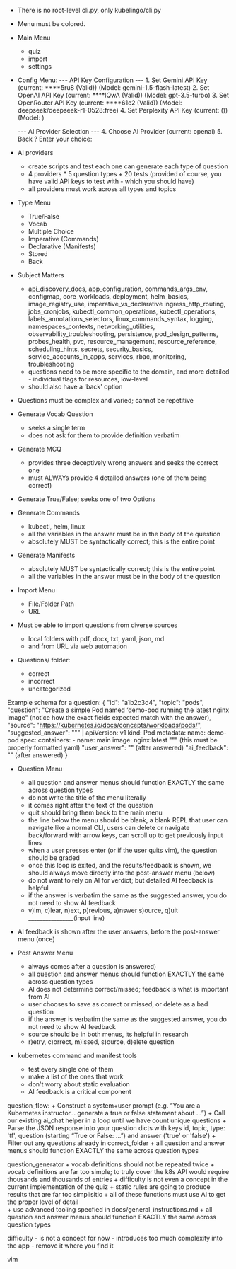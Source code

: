- There is no root-level cli.py, only kubelingo/cli.py

- Menu must be colored.  

- Main Menu 
	+ quiz
	+ import 
	+ settings

- Config Menu: 
	--- API Key Configuration ---
	  1. Set Gemini API Key (current: ****5ru8 (Valid)) (Model: gemini-1.5-flash-latest)
	  2. Set OpenAI API Key (current: ****lQwA (Valid)) (Model: gpt-3.5-turbo)
	  3. Set OpenRouter API Key (current: ****61c2 (Valid)) (Model: deepseek/deepseek-r1-0528:free)
	  4. Set Perplexity API Key (current: ()) (Model: )

	--- AI Provider Selection ---
	  4. Choose AI Provider (current: openai)
	  5. Back
	? Enter your choice: 

- AI providers
	+ create scripts and test each one can generate each type of question 
	+ 4 providers * 5 question types + 20 tests (provided of course, you have valid API keys to test with - which you should have)
	+  all providers must work across all types and topics


- Type Menu
	+ True/False
	+ Vocab
	+ Multiple Choice 
	+ Imperative (Commands)
	+ Declarative (Manifests)
	+ Stored 
	+ Back

- Subject Matters
 	+ api_discovery_docs, app_configuration, commands_args_env, configmap, core_workloads, deployment, helm_basics, image_registry_use, imperative_vs_declarative ingress_http_routing, jobs_cronjobs, kubectl_common_operations, kubectl_operations, labels_annotations_selectors, linux_commands_syntax, logging, namespaces_contexts, networking_utilities, observability_troubleshooting, persistence, pod_design_patterns, probes_health, pvc, resource_management, resource_reference, scheduling_hints, secrets, security_basics, service_accounts_in_apps, services, rbac, monitoring, troubleshooting
	+ questions need to be more specific to the domain, and more detailed - individual flags for resources, low-level 
	+ should also have a 'back' option

- Questions must be complex and varied; cannot be repetitive 

- Generate Vocab Question
	+ seeks a single term 
	+ does not ask for them to provide definition verbatim 

- Generate MCQ
	+ provides three deceptively wrong answers and seeks the correct one
	+ must ALWAYs provide 4 detailed answers (one of them being correct)
 
- Generate True/False; seeks one of two Options 

- Generate Commands 
	+ kubectl, helm, linux
	+ all the variables in the answer must be in the body of the question 
	+ absolutely MUST be syntactically correct; this is the entire point 

- Generate Manifests 
	+ absolutely MUST be syntactically correct; this is the entire point
	+ all the variables in the answer must be in the body of the question 



- Import Menu 
	+ File/Folder Path 
	+ URL

- Must be able to import questions from diverse sources 
	+ local folders with pdf, docx, txt, yaml, json, md
	+ and from URL via web automation  


- Questions/ folder: 
	+ correct 
	+ incorrect 
	+ uncategorized 


Example schema for a question: 
    {
        "id": "a1b2c3d4",
        "topic": "pods",
        "question": "Create a simple Pod named ‘demo-pod running the latest nginx image" (notice how the exact fields expected match with the answer),
        "source": "https://kubernetes.io/docs/concepts/workloads/pods/",
        "suggested_answer": """ | 
            apiVersion: v1
            kind: Pod
            metadata:
              name: demo-pod
            spec:
              containers:
              - name: main
                image: nginx:latest
            """ (this must be properly formatted yaml) 
        "user_answer": "" (after answered)
		"ai_feedback": "" (after answered)
    }


-  Question Menu 
	+ all question and answer menus should function EXACTLY the same across question types  
	+ do not write the title of the menu literally
	+ it comes right after the text of the question
	+ quit should bring them back to the main menu 
	+ the line below the menu should be blank, a blank REPL that user can navigate like a normal CLI, users can delete or navigate back/forward with arrow keys, can scroll up to get previously input lines
	+ when a user presses enter (or if the user quits vim), the question should be graded 
	+ once this loop is exited, and the results/feedback is shown, we should always move directly into the post-answer menu (below)
	+ do not want to rely on AI for verdict; but detailed AI feedback is helpful 
	+ if the answer is verbatim the same as the suggested answer, you do not need to show AI feedback
	+ v)im, c)lear, n)ext, p)revious, a)nswer s)ource, q)uit 
	________________(input line)

- AI feedback is shown after the user answers, before the post-answer menu (once)

- Post Answer Menu 
	+ always comes after a question is answered)
	+ all question and answer menus should function EXACTLY the same across question types  
	+ AI does not determine correct/missed; feedback is what is important from AI 
	+ user chooses to save as correct or missed, or delete as a bad question 
	+ if the answer is verbatim the same as the suggested answer, you do not need to show AI feedback
	+ source should be in both menus, its helpful in research 
	+ r)etry, c)orrect, m)issed, s)ource, d)elete question 

- kubernetes command and manifest tools
	+ test every single one of them 
	+ make a list of the ones that work 
	+ don't worry about static evaluation 
	+ AI feedback is a critical component

question_flow: 
	+ Construct a system+user prompt (e.g. “You are a Kubernetes instructor… generate a true or false statement about <topic>…”)
	+ Call our existing ai_chat helper in a loop until we have count unique questions
	+ Parse the JSON response into your question dicts with keys id, topic, type: 'tf', question (starting “True or False: …”) and answer ('true' or 'false')
	+ Filter out any questions already in correct_folder
	+ all question and answer menus should function EXACTLY the same across question types  

question_generator
	+ vocab definitions should not be repeated twice 
	+ vocab definitions are far too simple; to truly cover the k8s API would require thousands and thousands of entries
	+ difficulty is not even a concept in the current implementation of the quiz
	+ static rules are going to produce results that are far too simplisitic
	+ all of these functions must use AI to get the proper level of detail  
	+ use advanced tooling specfied in docs/general_instructions.md
	+ all question and answer menus should function EXACTLY the same across question types  

difficulty
	- is not a concept for now 
	- introduces too much complexity into the app 
	- remove it where you find it 

vim

